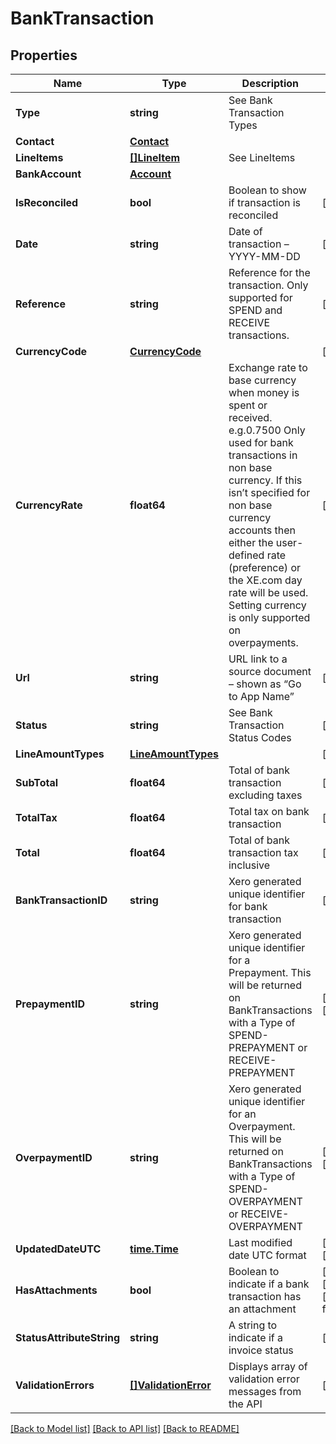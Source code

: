 # BankTransaction

## Properties

Name | Type | Description | Notes
------------ | ------------- | ------------- | -------------
**Type** | **string** | See Bank Transaction Types | 
**Contact** | [**Contact**](Contact.md) |  | 
**LineItems** | [**[]LineItem**](LineItem.md) | See LineItems | 
**BankAccount** | [**Account**](Account.md) |  | 
**IsReconciled** | **bool** | Boolean to show if transaction is reconciled | [optional] 
**Date** | **string** | Date of transaction – YYYY-MM-DD | [optional] 
**Reference** | **string** | Reference for the transaction. Only supported for SPEND and RECEIVE transactions. | [optional] 
**CurrencyCode** | [**CurrencyCode**](CurrencyCode.md) |  | [optional] 
**CurrencyRate** | **float64** | Exchange rate to base currency when money is spent or received. e.g.0.7500 Only used for bank transactions in non base currency. If this isn’t specified for non base currency accounts then either the user-defined rate (preference) or the XE.com day rate will be used. Setting currency is only supported on overpayments. | [optional] 
**Url** | **string** | URL link to a source document – shown as “Go to App Name” | [optional] 
**Status** | **string** | See Bank Transaction Status Codes | [optional] 
**LineAmountTypes** | [**LineAmountTypes**](LineAmountTypes.md) |  | [optional] 
**SubTotal** | **float64** | Total of bank transaction excluding taxes | [optional] 
**TotalTax** | **float64** | Total tax on bank transaction | [optional] 
**Total** | **float64** | Total of bank transaction tax inclusive | [optional] 
**BankTransactionID** | **string** | Xero generated unique identifier for bank transaction | [optional] 
**PrepaymentID** | **string** | Xero generated unique identifier for a Prepayment. This will be returned on BankTransactions with a Type of SPEND-PREPAYMENT or RECEIVE-PREPAYMENT | [optional] [readonly] 
**OverpaymentID** | **string** | Xero generated unique identifier for an Overpayment. This will be returned on BankTransactions with a Type of SPEND-OVERPAYMENT or RECEIVE-OVERPAYMENT | [optional] [readonly] 
**UpdatedDateUTC** | [**time.Time**](time.Time.md) | Last modified date UTC format | [optional] [readonly] 
**HasAttachments** | **bool** | Boolean to indicate if a bank transaction has an attachment | [optional] [readonly] [default to false]
**StatusAttributeString** | **string** | A string to indicate if a invoice status | [optional] 
**ValidationErrors** | [**[]ValidationError**](ValidationError.md) | Displays array of validation error messages from the API | [optional] 

[[Back to Model list]](../README.md#documentation-for-models) [[Back to API list]](../README.md#documentation-for-api-endpoints) [[Back to README]](../README.md)


